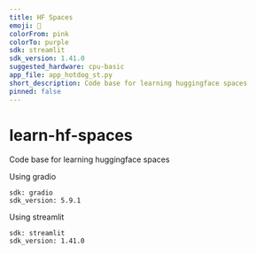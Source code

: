```yaml
---
title: HF Spaces
emoji: 🤖
colorFrom: pink
colorTo: purple
sdk: streamlit
sdk_version: 1.41.0
suggested_hardware: cpu-basic
app_file: app_hotdog_st.py
short_description: Code base for learning huggingface spaces
pinned: false
---
```


# learn-hf-spaces
Code base for learning huggingface spaces

Using gradio
```
sdk: gradio
sdk_version: 5.9.1
```

Using streamlit
```
sdk: streamlit
sdk_version: 1.41.0
```